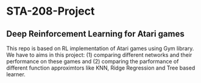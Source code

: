 # STA-208-Project

## Deep Reinforcement Learning for Atari games

This repo is based on RL implementation of Atari games using Gym library. We have to aims in this project: (1) comparing different networks and their performance on these games and (2) comparing the parformance of different function approximtors like KNN, Ridge Regression and Tree based learner.


